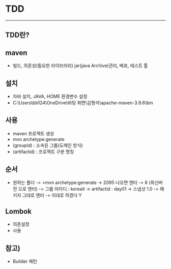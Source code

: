 # TDD

* * *

## TDD란?

## maven
* 빌드, 의존성(필요한 라이브러리) jar(java Archive)관리, 베포, 테스트 툴

## 설치
* 자바 설치, JAVA, HOME 환경변수 설정
* C:\Users\bb124\OneDrive\바탕 화면\김형석\apache-maven-3.9.6\bin

## 사용
* maven 프로젝트 생성
* mvn archetype:generate
* (groupid) : 소속된 그룹(도메인 방식)
* (artifactid) : 프로젝트 구분 명칭

## 순서 
* 원하는 폴더 -> >mvn archetype:generate -> 2095 나오면 엔터 -> 8 (최신버전 으로 엔터) -> 그룹 아이디 : koreait -> artifactid : day01 -> 스냅샷 1.0 -> 패키지 그대로 엔터 -> 이대로 하겠다 Y

## Lombok
* 의존설정
* 사용

## 참고)
* Builder 패턴